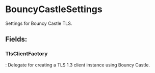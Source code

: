 # BouncyCastleSettings

Settings for Bouncy Castle TLS. 

## **Fields**:
### **TlsClientFactory**
: Delegate for creating a TLS 1.3 client instance using Bouncy Castle. 